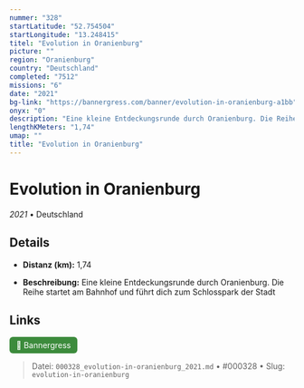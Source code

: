 ```yaml
---
nummer: "328"
startLatitude: "52.754504"
startLongitude: "13.248415"
titel: "Evolution in Oranienburg"
picture: ""
region: "Oranienburg"
country: "Deutschland"
completed: "7512"
missions: "6"
date: "2021"
bg-link: "https://bannergress.com/banner/evolution-in-oranienburg-a1bb"
onyx: "0"
description: "Eine kleine Entdeckungsrunde durch Oranienburg. Die Reihe startet am Bahnhof und führt dich zum Schlosspark der Stadt"
lengthKMeters: "1,74"
umap: ""
title: "Evolution in Oranienburg"
---
```

# Evolution in Oranienburg

*2021* • Deutschland



## Details
- **Distanz (km):** 1,74



- **Beschreibung:** Eine kleine Entdeckungsrunde durch Oranienburg. Die Reihe startet am Bahnhof und führt dich zum Schlosspark der Stadt


## Links
<div style="margin-top: 0.5em;">
<a href="https://bannergress.com/banner/evolution-in-oranienburg-a1bb" target="_blank" style="display:inline-block;margin-right:8px;padding:6px 12px;background-color:#3c8b3c;color:white;text-decoration:none;border-radius:6px;">🔗 Bannergress</a>

</div>


> Datei: `000328_evolution-in-oranienburg_2021.md` • #000328 • Slug: `evolution-in-oranienburg`
